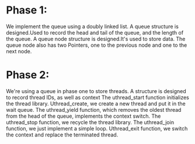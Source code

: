 
# Phase 1:

We implement the queue using a doubly linked list.
A queue structure is designed.Used to record the head and tail of the queue, and the length of the queue.
A queue node structure is designed.It's used to store data.
The queue node also has two Pointers, one to the previous node and one to the next node.

# Phase 2:

We're using a queue in phase one to store threads.
A structure is designed to record thread IDs, as well as context
The uthread_start function initializes the thread library.
Uthread_create, we create a new thread and put it in the wait queue.
The uthread_yield function, which removes the oldest thread from the head of the queue, implements the context switch.
The uthread_stop function, we recycle the thread library.
The uthread_join function, we just implement a simple loop.
Uthread_exit function, we switch the context and replace the terminated thread.

